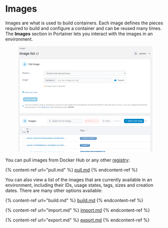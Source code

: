 # Images

Images are what is used to build containers. Each image defines the pieces required to build and configure a container and can be reused many times. The **Images** section in Portainer lets you interact with the images in an environment.

<figure><img src="../../../.gitbook/assets/2.15-images-splash.png" alt=""><figcaption></figcaption></figure>

You can pull images from Docker Hub or any other [registry](../../../admin/registries/add/):

{% content-ref url="pull.md" %}
[pull.md](pull.md)
{% endcontent-ref %}

You can also view a list of the images that are currently available in an environment, including their IDs, usage states, tags, sizes and creation dates. There are many other options available:

{% content-ref url="build.md" %}
[build.md](build.md)
{% endcontent-ref %}

{% content-ref url="import.md" %}
[import.md](import.md)
{% endcontent-ref %}

{% content-ref url="export.md" %}
[export.md](export.md)
{% endcontent-ref %}

